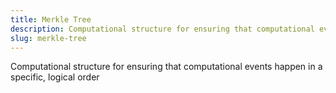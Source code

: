 ```yaml
---
title: Merkle Tree
description: Computational structure for ensuring that computational events happen in a specific, logical order
slug: merkle-tree
---
```


Computational structure for ensuring that computational events happen in a specific, logical order